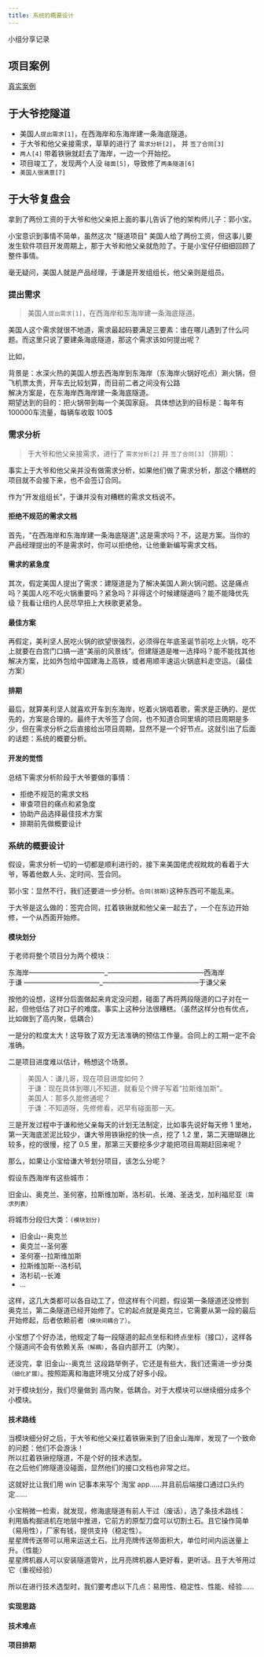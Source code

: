 ```yaml
---
title: 系统的概要设计
---
```

小组分享记录  
## 项目案例  
[真实案例](https://so.m.sm.cn/api/rest?method=video.index&format=html&alink=uu&vinline=on&uc_param_str=dnntnwvepffrgibijbprsvdsmelood&dn=34671592379-f6935271&nt=1&nw=4G&ve=12.7.4.1054&pf=145&fr=android&gi=bTkwBMv8uZT9B1HDircSi4WiIfh4u5wp0%2BTOtfwRj%2BYiOys%3D&bi=34464&pr=UCMobile&sv=ucrelease&ds=bTkwBNtG7Dn5%2Fm%2FpqJIkCapjAE4iKSnTQ8fuQphVOYQglw%3D%3D&me=AASUykpUxs%2FwWJdqvpJc2zYa&lo=AAQ%2FJDdbUVTj%2FurM6xuCLCy3Pt406oY%2FN9jB9zDdhOthhrtHYl7%2F3ydLeAVCk6TFD96KjqoQ%2FL43yddCNd9jTpnAomD53lU0Pw9374iK0QnYtVddo3L5Yl9s2iG3lgwspCD1Ds90hX7DB0nAmQbssR1v&od=AARD6X%2FUiP%2BjXqcp%2BtU%2BIgzyWVBjCqqZ4%2FlaOUOIUr5zHU4A6qbVMkTVkFpem3sNKBE%3D&from=ucframe&q=%E4%BA%8E%E8%B0%A6%E5%92%8C%E7%88%B6%E4%BA%B2%E4%BF%AE%E6%B5%B7%E5%BA%95%E9%9A%A7%E9%81%93&sc_frm=video&sc_stype_frm=video_strong&rom=video_list&url=https%3A%2F%2Fmparticle.uc.cn%2Fvideo.html%3Fuc_param_str%3Dfrdnsnpfvecpntnwprdssskt%23%21wm_aid%3D064d4fa43b3f45faaf3a6038136b0316%21%21wm_id%3D5e60456b098d41ba9f2bb6d0a26495d6)
## 于大爷挖隧道
- 美国人`提出需求[1]`，在西海岸和东海岸建一条海底隧道。  
- 于大爷和他父亲接需求，草草的进行了 `需求分析[2]`，
并 `签了合同[3]`
- `两人[4]` 带着铁锹就赶去了海岸，一边一个开始挖。  
- 项目竣工了，发现两个人没 `碰面[5]`，导致修了`两条隧道[6]`  
- `美国人很满意[7]`  

## 于大爷复盘会  

拿到了两份工资的于大爷和他父亲把上面的事儿告诉了他的架构师儿子：郭小宝。  

小宝意识到事情不简单，虽然这次 "隧道项目" 美国人给了两份工资，但这事儿要发生软件项目开发周期上，那于大爷和他父亲就危险了。于是小宝仔仔细细回顾了整件事情。  

毫无疑问，美国人就是产品经理，于谦是开发组组长，他父亲则是组员。
### 提出需求

> 美国人`提出需求[1]`，在西海岸和东海岸建一条海底隧道。

美国人这个需求就很不地道，需求最起码要满足三要素：谁在哪儿遇到了什么问题。而这里只说了要建条海底隧道，那这个需求该如何提出呢？  

比如，  

背景是：水深火热的美国人想去西海岸到东海岸（东海岸火锅好吃点）涮火锅，但飞机票太贵，开车去比较划算，而目前二者之间没有公路  
解决方案是，在东海岸西海岸建一条海底隧道。  
期望达到的目的：把火锅带到每一个美国家庭。
具体想达到的目标是：每年有100000车流量，每辆车收取 100$

### 需求分析  

> 于大爷和他父亲接需求，进行了 `需求分析[2]` 并 `签了合同[3]`（排期）： 

事实上于大爷和他父亲并没有做需求分析，如果他们做了需求分析，那这个糟糕的项目就不会接下来，也不会签订合同。  

作为“开发组组长”，于谦并没有对糟糕的需求文档说不。  
#### 拒绝不规范的需求文档
首先，"在西海岸和东海岸建一条海底隧道",这是需求吗？不，这是方案。当你的产品经理提出的不是需求时，你可以拒绝他，让他重新编写需求文档。  

#### 需求的紧急度  

其次，假定美国人提出了需求：建隧道是为了解决美国人涮火锅问题。这是痛点吗？美国人吃不吃火锅重要吗？紧急吗？非得这个时候建隧道吗？能不能降优先级？我看让纽约人民尽早扭上大秧歌更紧急。  

#### 最佳方案

再假定，美利坚人民吃火锅的欲望很强烈，必须得在年底圣诞节前吃上火锅，吃不上就要在白宫门口搞一道“美丽的风景线”。但建隧道是唯一选择吗？能不能找其他解决方案，比如外包给中国建海上高铁，或者用顺丰速运火锅底料走空运。（最佳方案）  
#### 排期
最后，就算美利坚人就喜欢开车到东海岸，吃着火锅唱着歌，需求是正确的、是优先的，方案是合理的。最终于大爷签了合同，也不知道合同里填的项目周期是多少，但在需求分析之后直接给出项目周期，显然不是一个好节点。这就引出了后面的话题：系统的概要分析。  

#### 开发的觉悟  

总结下需求分析阶段于大爷要做的事情：  
- 拒绝不规范的需求文档  
- 审查项目的痛点和紧急度  
- 协助产品选择最佳技术方案  
- 排期前先做概要设计

### 系统的概要设计   

假设，需求分析一切的一切都是顺利进行的，接下来美国佬虎视眈眈的看着于大爷，等着他数人头、定时间、签合同。  

郭小宝：显然不行，我们还要进一步分析。`合同(排期)`这种东西可不能乱来。  

于大爷是这么做的：签完合同，扛着铁锹就和他父亲一起去了，一个在东边开始修，一个从西面开始修。  

#### 模块划分  

于老师将整个项目分为两个模块：  

东海岸———————————\_——————————————西海岸  
于谦  ———————————\_——————————————于谦父亲  

按他的设想，这样分后面做起来肯定没问题，碰面了再将两段隧道的口子对在一起，但他低估了对口子的难度。事实上这种分法很糟糕。（虽然这样分也有优点，比如做到了高内聚，低耦合）  

一是分的粒度太大！这导致了双方无法准确的预估工作量。合同上的工期一定不会准确。 

二是项目进度难以估计，畅想这个场景。  
> 美国人：谦儿哥，现在项目进度如何？  
于谦：现在具体到哪儿不知道，就看见个牌子写着“拉斯维加斯”。  
美国人：那多久能修通呢？  
于谦：不知道呀，先修修看，迟早有碰面那一天。  

三是开发过程中于谦和他父亲每天的计划无法制定，比如事先说好每天修 1 里地，第一天海底淤泥比较少，谦大爷用铁锹挖的快一点，挖了 1.2 里，第二天珊瑚礁比较多，挖的很慢，挖了 0.5 里，那第三天要挖多少才能把项目周期赶回来呢？  

那么，如果让小宝给谦大爷划分项目，该怎么分呢？  
 

假设东西海岸有这些城市：  

旧金山、奥克兰、圣何塞，拉斯维加斯，洛杉矶、长滩、圣迭戈，加利福尼亚`（需求列表） `

将城市分段归大类：`(模块划分)` 

- 旧金山--奥克兰
- 奥克兰--圣何塞
- 圣何塞--拉斯维加斯
- 拉斯维加斯--洛杉矶
- 洛杉矶--长滩
- ...

这样，这几大类都可以各自动工了，但这样有个问题，假设第一条隧道还没修到 奥克兰，第二条隧道已经开始修了。它的起点就是奥克兰，它需要从第一段的最后开始修起，后者依赖前者`（模块间耦合了）`。  

小宝想了个好办法，他规定了每一段隧道的起点坐标和终点坐标（接口），这样各个隧道间不会有依赖关系`（解耦）`，各自内部开工（内聚）。  

还没完，拿 旧金山--奥克兰 这段路举例子，它还是有些大，我们还需进一步分类`（细化扩展）`。按照距离和海底环境又分成了好多小段。
 
对于模块划分，我们尽量做到 高内聚，低耦合。对于大模块可以继续细分成多个小模块。  

#### 技术路线  

当模块细分好之后，于大爷和他父亲扛着铁锹来到了旧金山海岸，发现了一个致命的问题：他们不会游泳！  
所以扛着铁锹挖隧道，不是个好的技术选型。  
在之后他们修隧道没碰面，显然他们的接口文档也非常之烂。

这就好比让我们用 win 记事本来写个 淘宝 app......并且前后端接口通过口头约定......

小宝稍微一检索，就发现，修海底隧道有前人干过（废话），选了条技术路线：  
利用盾构掘进机在地层中推进，它前方的原型刀盘可以切割土石。且它操作简单（易用性），厂家有钱，提供支持（稳定性）。  
星星牌传送带可以用来运送土石。比月亮牌传送带面积大，单位时间内运送量上升。（性能）  
星星牌机器人可以安装隧道管片，比月亮牌机器人更好看，更听话。且于大爷用过它（重视经验）  

所以在进行技术选型时，我们要考虑以下几点：易用性、稳定性、性能、经验......

#### 实现思路  

#### 技术难点

#### 项目排期